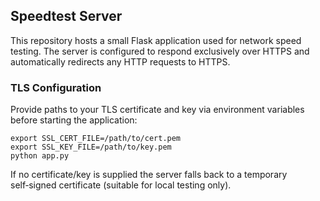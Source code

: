 ## Speedtest Server

This repository hosts a small Flask application used for network speed
testing. The server is configured to respond exclusively over HTTPS and
automatically redirects any HTTP requests to HTTPS.

### TLS Configuration

Provide paths to your TLS certificate and key via environment variables
before starting the application:

```
export SSL_CERT_FILE=/path/to/cert.pem
export SSL_KEY_FILE=/path/to/key.pem
python app.py
```

If no certificate/key is supplied the server falls back to a temporary
self‑signed certificate (suitable for local testing only).
